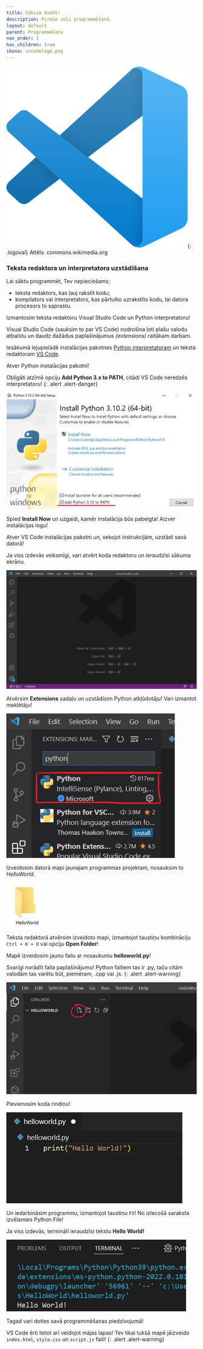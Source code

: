 ```yaml
---
title: Sāksim kodēt!
description: Pirmie soļi programmēšanā.
layout: default
parent: Programmēšana
nav_order: 1
has_children: true
ikona: vscodelogo.png
---
```

![vscode-logo](/media/vscodelogo.png){: .logoval}
Attēls: commons.wikimedia.org
### Teksta redaktora un interpretatora uzstādīšana

Lai sāktu programmēt, Tev nepieciešams: 
* teksta redaktors, kas ļauj rakstīt kodu;
* kompilators vai interpretators, kas pārtulko uzrakstīto kodu, lai datora procesors to saprastu.

Izmantosim teksta redaktoru Visual Studio Code un Python interpretatoru!

Visual Studio Code (sauksim to par VS Code) nodrošina ļoti plašu valodu atbalstu un daudz dažādus paplašinājumus *(extensions)* raitākam darbam.

Iesākumā lejupielādē instalācijas pakotnes [Python interpretatoram](https://www.python.org/downloads/) un teksta redaktoram [VS Code](https://code.visualstudio.com).

Atver Python instalācijas pakotni!

Obligāti atzīmē opciju **Add Python 3.x to PATH**, citādi VS Code neredzēs interpretatoru!
{: .alert .alert-danger}

![python-installer](/media/python-installer.jpg)

Spied **Install Now** un uzgaidi, kamēr instalācija būs pabeigta! Aizver instalācijas logu!

Atver VS Code instalācijas pakotni un, sekojot instrukcijām, uzstādi savā datorā!

Ja viss izdevās veiksmīgi, vari atvērt koda redaktoru un ieraudzīsi sākuma ekrānu.

![vscode-window](/media/vscodewindow.jpg)

Atvērsim **Extensions** sadaļu un uzstādīsim Python atkļūdotāju! Vari izmantot meklētāju!

![extension](/media/extension.jpg)

Izveidosim datorā mapi jaunajam programmas projektam, nosauksim to *HelloWorld*.

![helloworld](/media/helloworld.jpg)

Teksta redaktorā atvērsim izveidoto mapi, izmantojot taustiņu kombināciju `Ctrl + K + O` vai opciju **Open Folder**!

Mapē izveidosim jaunu failu ar nosaukumu **helloworld.py**!

Svarīgi norādīt faila paplašinājumu! Python failiem tas ir .py, taču citām valodām tas varētu būt, piemēram, .cpp vai .js.
{: .alert .alert-warning}

![create-file](/media/create-file.jpg)

Pievienosim koda rindiņu!

![first-line](/media/firstline.jpg)

Un iedarbināsim programmu, izmantojot taustiņu `F5`! No izlecošā saraksta izvēlamies Python File!

Ja viss izdevās, terminālī ieraudzīsi tekstu **Hello World!**

![terminal](/media/terminal.jpg)

Tagad vari doties savā programmēšanas piedzīvojumā!

VS Code ērti lietot arī veidojot mājas lapas! Tev tikai tukšā mapē jāizveido `index.html`, `style.css` un `script.js` faili!
{: .alert .alert-warning}
